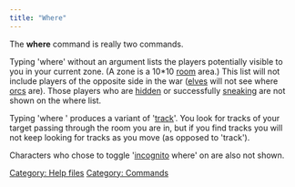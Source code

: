 ```yaml
---
title: "Where"
---
```


The **where** command is really two commands.

Typing 'where' without an argument lists the players potentially visible
to you in your current zone. (A zone is a 10\*10 [room](room "wikilink")
area.) This list will not include players of the opposite side in the
war ([elves](elf "wikilink") will not see where [orcs](orc "wikilink")
are). Those players who are [hidden](hide "wikilink") or successfully
[sneaking](sneak "wikilink") are not shown on the where list.

Typing 'where <target>' produces a variant of
'[track](track "wikilink")'. You look for tracks of your target passing
through the room you are in, but if you find tracks you will not keep
looking for tracks as you move (as opposed to 'track').

Characters who chose to toggle '[incognito](incognito "wikilink") where'
on are also not shown.

[Category: Help files](Category:_Help_files "wikilink") [Category:
Commands](Category:_Commands "wikilink")